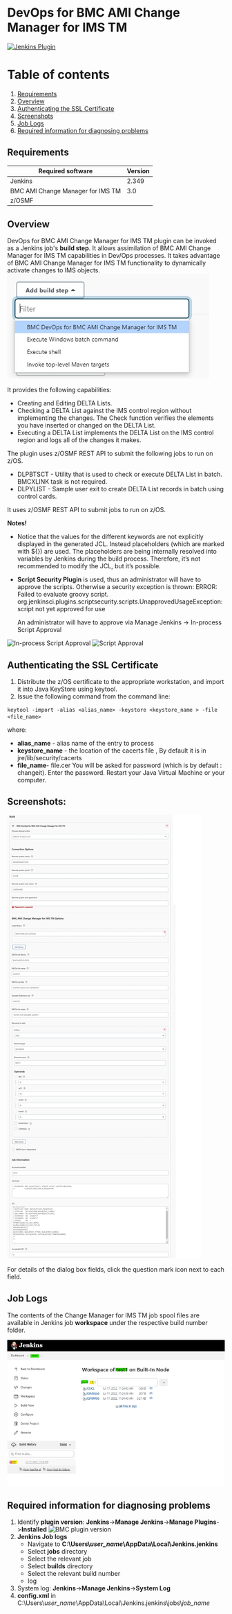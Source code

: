 # DevOps for BMC AMI Change Manager for IMS TM
[![Jenkins Plugin](https://img.shields.io/jenkins/plugin/v/bmc-cfa-plugin.svg)](https://plugins.jenkins.io/bmc-cfa-plugin)
# Table of contents
1. [Requirements](#req)
2. [Overview](#overview)
3. [Authenticating the SSL Certificate](#cert)
4. [Screenshots](#screenshots)
5. [Job Logs](#joblogs)
9. [Required information for diagnosing problems](#diag)

## Requirements <a name="req"></a>
| Required software                 | Version |
|-----------------------------------|---------|
| Jenkins                           | 2.349   |
| BMC AMI Change Manager for IMS TM | 3.0     |
| z/OSMF                            |    |

## Overview <a name="overview"></a>
DevOps for BMC AMI Change Manager for IMS TM plugin can be invoked as a Jenkins job's **build step**. It allows assimilation of BMC AMI Change Manager for IMS TM capabilities in Dev/Ops processes. It takes advantage of BMC AMI Change Manager for IMS TM functionality to dynamically activate changes to IMS objects.
![BMC build step](/src/main/webapp/images/bmc_build_step.jpg)

It provides the following capabilities:
- Creating and Editing DELTA Lists.
- Checking a DELTA List against the IMS control region without implementing the changes. The Check function
verifies the elements you have inserted or changed on the DELTA List.
- Executing a DELTA List implements the DELTA List on the IMS control region and logs all of the changes it makes.

The plugin uses z/OSMF REST API to submit the following jobs to run on z/OS.
- DLPBTSCT - Utility that is used to check or execute DELTA List in batch. BMCXLINK task is not required.
- DLPYLIST - Sample user exit to create DELTA List records in batch using control cards.

It uses z/OSMF REST API to submit jobs to run on z/OS.

**Notes!**

- Notice that the values for the different keywords are not explicitly displayed in the generated JCL.
  Instead placeholders (which are marked with ${}) are used.
  The placeholders are being internally resolved into variables by Jenkins during the build process.
  Therefore, it’s not recommended to modify the JCL, but it’s possible.

- **Script Security Plugin** is used, thus an administrator will have to approve the scripts.
  Otherwise a security exception is thrown:
  ERROR: Failed to evaluate groovy script.
  org.jenkinsci.plugins.scriptsecurity.scripts.UnapprovedUsageException: script not yet approved for use

  An administrator will have to approve via Manage Jenkins -> In-process Script Approval

![ In-process Script Approval](https://github.com/jenkinsci/bmc-cfa-plugin/blob/master/src/main/webapp/images/In_process_script_approv.JPG)
![ Script Approval](https://github.com/jenkinsci/bmc-cfa-plugin/blob/master/src/main/webapp/images/ScriptApproval.JPG)


## Authenticating the SSL Certificate <a name="cert"></a>
1. Distribute the z/OS certificate to the appropriate workstation, and import it into Java KeyStore using keytool.
2. Issue the following command from the command line:
```
keytool -import -alias <alias_name> -keystore <keystore_name > -file <file_name>
```
where:
- **alias_name** - alias name of the entry to process
- **keystore_name** - the location of the cacerts file , By default it is in jre/lib/security/cacerts
- **file_name**- file.cer
  You will be asked for password (which is by default : changeit). Enter the password.
  Restart your Java Virtual Machine or your computer.

## Screenshots: <a name="screenshots"></a>
![BMC DLP Plugin](/src/main/webapp/images/dlp_plugin.jpg)

For details of the dialog box fields, click the question mark icon next to each field.


## Job Logs <a name="joblogs"></a>
The contents of the Change Manager for IMS TM job spool files are available in Jenkins job **workspace** under the respective build number folder.

![DLP job logs](/src/main/webapp/images/workspace.jpg)


## Required information for diagnosing problems <a name="diag"></a>
1.	Identify **plugin version**:
      **Jenkins**->**Manage Jenkins**->**Manage Plugins**->**Installed**
      ![BMC plugin version](https://github.com/jenkinsci/bmc-cfa-plugin/blob/master/src/main/webapp/images/plugin_version.JPG)
2.	**Jenkins Job logs**  
      * Navigate to  **C:\Users\\*user_name*\\AppData\Local\Jenkins\.jenkins**
      * Select **jobs** directory
      * Select the relevant job
      * Select **builds** directory
      * Select the relevant build number
      * log
3. System log: **Jenkins**->**Manage Jenkins**->**System Log**
4. **config.xml** in C:\Users\\*user_name*\\AppData\Local\Jenkins\.jenkins\jobs\\*job_name*
